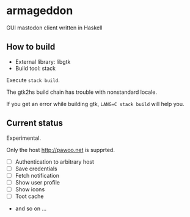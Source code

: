 # armageddon
GUI mastodon client written in Haskell

## How to build
- External library: libgtk
- Build tool: stack

Execute `stack build`.

The gtk2hs build chain has trouble with nonstandard locale.

If you get an error while building gtk, `LANG=C stack build` will help you.

## Current status
Experimental.

Only the host http://pawoo.net is supprted.

- [ ] Authentication to arbitrary host
- [ ] Save credentials
- [ ] Fetch notification
- [ ] Show user profile
- [ ] Show icons
- [ ] Toot cache
- and so on ...

